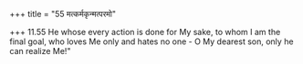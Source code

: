 +++
title = "55 मत्कर्मकृन्मत्परमो"

+++
11.55 He whose every action is done for My sake, to whom I am the final
goal, who loves Me only and hates no one - O My dearest son, only he can
realize Me!"
